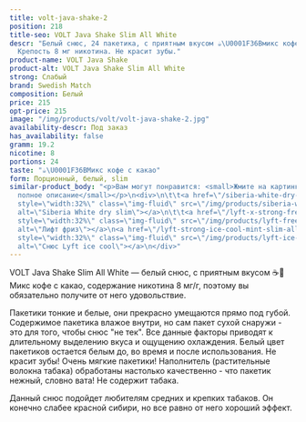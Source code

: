 ```yaml
---
title: volt-java-shake-2
position: 218
title-seo: VOLT Java Shake Slim All White
descr: "Белый снюс, 24 пакетика, с приятным вкусом ☕️\U0001F36Bмикс кофе с какао.
  Крепость 8 мг никотина. Не красит зубы."
product-name: VOLT Java Shake
product-alt: VOLT Java Shake Slim All White
strong: Слабый
brand: Swedish Match
composition: Белый
price: 215
opt-price: 215
image: "/img/products/volt/volt-java-shake-2.jpg"
availability-descr: Под заказ
has_availability: false
gramm: 19.2
nicotine: 8
portions: 24
taste: "☕️\U0001F36BМикс кофе с какао"
form: Порционный, белый, slim
similar-product_body: "<p>Вам могут понравится: <small>Жмите на картинки и читайте
  полное описание</small></p>\n<div>\n\t\t<a href=\"/siberia-white-dry-slim\"><img
  style=\"width:32%\" class=\"img-fluid\" src=\"/img/products/siberia-white-dry-slim/siberia-open-and-cryo.jpg\"
  alt=\"Siberia White dry slim\"></a>\n\t\t<a href=\"/lyft-x-strong-freeze-slim-white\"><img
  style=\"width:32%\" class=\"img-fluid\" src=\"/img/products/lyft-freeze/lyft-freeze-open.jpg\"
  alt=\"Лифт фриз\"></a>\n<a href=\"/lyft-strong-ice-cool-mint-slim-all-white\"><img
  style=\"width:32%\" class=\"img-fluid\" src=\"/img/products/lyft-ice-cool-mint/snus-lyft-ice-cool-mint.jpg\"
  alt=\"Снюс Lyft ice cool\"></a>\n</div>"
---
```


VOLT Java Shake Slim All White — белый снюс, с приятным вкусом ☕️🍫Микс кофе с какао,
содержание никотина 8 мг/г, поэтому вы обязательно получите от него удовольствие.

Пакетики тонкие и белые, они прекрасно умещаются прямо под губой. Содержимое пакетика влажое внутри, но сам пакет сухой снаружи - это для того, чтобы снюс "не тек". Все данные факторы приводят к длительному выделению вкуса и ощущению охлаждения. Белый цвет пакетиков остается белым до, во время и после использования. Не красит зубы! Очень мягкие пакетики! Наполнитель (растительные волокна табака) обработаны настолько качественно - что пакетик нежный, словно вата! Не содержит табака.

Данный снюс подойдет любителям средних и крепких табаков. Он конечно слабее красной сибири, но все равно от него хороший эффект.